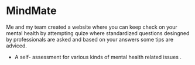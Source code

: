 # MindMate
Me and my team created a website where you can keep check on your mental health by attempting quize where standardized questions desingned by professionals are asked and based on your answers some tips are adviced. 
* A self- assessment for various kinds of mental health related issues .
  
